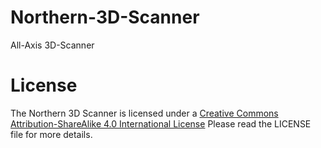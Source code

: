 # Northern-3D-Scanner
All-Axis 3D-Scanner

# License
The Northern 3D Scanner is licensed under a [Creative Commons Attribution-ShareAlike 4.0 International License](http://creativecommons.org/licenses/by-sa/4.0/)
Please read the LICENSE file for more details.
